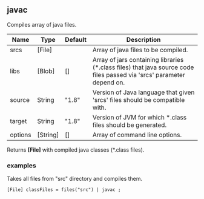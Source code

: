 ## javac

Compiles array of java files.

 | Name | Type | Default | Description |
 | ---- | ---- | ------- | ----------- |
 | srcs | [File] |   | Array of java files to be compiled. |
 | libs | [Blob] | [] | Array of jars containing libraries (*.class files) that java source code files passed via 'srcs' parameter depend on. |
 | source | String | "1.8" | Version of Java language that given 'srcs' files should be compatible with. |
 | target | String | "1.8" | Version of JVM for which *.class files should be generated. |
 | options | [String] | [] | Array of command line options. |

Returns __[File]__ with compiled java classes (*.class files).

### examples

Takes all files from "src" directory and compiles them.

```
[File] classFiles = files("src") | javac ;
```
